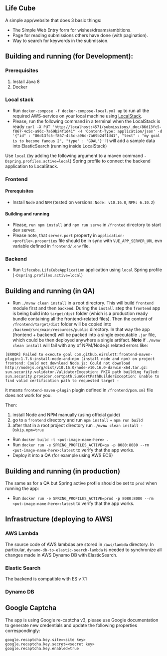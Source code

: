 ## Life Cube

A simple app/website that does 3 basic things:
- The Simple Web Entry form for wishes/dreams/ambitions.
- Page for reading submissions others have done (with pagination).
- Way to search for keywords in the submission.


## Building and running (for Development):
### Prerequisites
1. Install Java 8
2. Docker

### Local stack

- Run `docker-compose -f docker-compose-local.yml up` to run all the required AWS-service on your 
local machine using [LocalStack](https://github.com/localstack/localstack).
- Please, run the following command in a terminal when the LocalStack is ready
`curl -X PUT "http://localhost:4571/submissions/_doc/86d13fc5-f867-4c5c-a96c-7a69b24f1d41" -H 'Content-Type: application/json' -d '{"id" : "86d13fc5-f867-4c5c-a96c-7a69b24f1d41", "text" : "my goal is to become famous 2", "type" : "GOAL"}'`
It will add a sample data into ElasticSearch (running inside LocalStack)

Use `local` (by adding the following argument to a maven command `-Dspring.profiles.active=local`) Spring profile to connect the backend application to LocalStack.

### Frontend
#### Prerequisites
- Install `Node` and `NPM` (tested on versions: `Node: v10.16.0`, `NPM: 6.10.2`)

#### Building and running
- Please, `run npm install` and `npm run serve` in `/fronted` directory to start dev server.
- Please note, that `server.port` property in `application-<profile>.properties` file should be in sync with `VUE_APP_SERVER_URL` evn variable defined in `frontend/.env` file. 

### Backend
- Run `lifecube.LifeCubeApplication` application using `local` Spring profile (`-Dspring.profiles.active=local`)

## Building and running (in QA)
- Run `./mvnw clean install` in a root directory. This will build `frontend` module first and then `backend`. 
During the `install` step the `frontend` app is being build into `target/dist` folder (which is a production ready bundle containing all the frontend-related files). 
Then the content of `/frontend/target/dist` folder will be copied into `/backend/src/main/resources/public` directory. 
In that way the app (frontend + backend) will be packed into a single executable `.jar` file, which could be then deployed anywhere a single artifact.
**Note** if `./mvnw clean install` will fail with any of NPM/Node.js related errors like:
```
[ERROR] Failed to execute goal com.github.eirslett:frontend-maven-plugin:1.7.6:install-node-and-npm (install node and npm) on project frontend: Could not download Node.js: Could not download http://nodejs.org/dist/v10.16.0/node-v10.16.0-darwin-x64.tar.gz: sun.security.validator.ValidatorException: PKIX path building failed: sun.security.provider.certpath.SunCertPathBuilderException: unable to find valid certification path to requested target -
```
it means `frontend-maven-plugin` plugin defined in `/frontend/pom.xml` file does not work for you.

Then: 
1. install Node and NPM manually (using official guide) 
2. go to a `frontend` directory and run `npm install` + `npm run build`
3. after that in a root project directory run `./mvnw clean install -Dskip.npm=true`

- Run `docker build -t <put-image-name-here> .`
- Run `docker run -e SPRING_PROFILES_ACTIVE=qa -p 8080:8080 --rm <put-image-name-here>:latest` to verify that the app works.
- Deploy it into a QA (for example using AWS ECS)

## Building and running (in production)
The same as for a QA but Spring active profile should be set to `prod` when running the app:
- Run `docker run -e SPRING_PROFILES_ACTIVE=prod -p 8080:8080 --rm <put-image-name-here>:latest` to verify that the app works.

## Infrastructure (deploying to AWS)
### AWS Lambda
The source code of AWS lambdas are stored in `/aws/lambda` directory. 
In particular, `dynamo-db-to-elastic-search-lambda` is needed to synchronize all changes made in AWS Dynamo DB with ElasticSearch.

### Elastic Search
The backend is compatible with ES v 7.1

### Dynamo DB


## Google Captcha
The app is using Google re-captcha v3, please use Google documentation to generate new credentials and update the following properties correspondingly:
```
google.recaptcha.key.site=<site key>
google.recaptcha.key.secret=<secret key>
google.recaptcha.key.enabled=true
```
 
